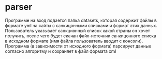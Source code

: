 # parser
Программе на вход подается папка datasets, которая содержит файлы в формате yml на сайты с санкицонными списками и формат этих данных. Пользователь указывает санкционный список какой страны он хочет получить, после чего будет скачан файл-источник санкицонного списка в исходном формате (имя файла пользователь вводит с консоли). 
Программа (в зависимости от исходного формата) парсирует данные согласно алгоритму и сохраняет в файл формата xml
